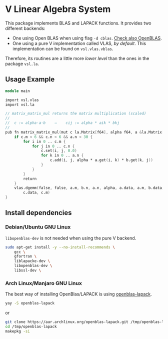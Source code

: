 # V Linear Algebra System

This package implements BLAS and LAPACK functions. It provides two different backends:

- One using Open BLAS when using flag `-d cblas`.
  [Check also OpenBLAS](https://github.com/xianyi/OpenBLAS).
- One using a pure V implementation called VLAS, *by default*.
  This implementation can be found on `vsl.vlas.vblas`.

Therefore, its routines are a little more
*lower level* than the ones in the package `vsl.la`.

## Usage Example

```v
module main

import vsl.vlas
import vsl.la

// matrix_matrix_mul returns the matrix multiplication (scaled)
//
//  c := alpha⋅a⋅b    ⇒    cij := alpha * aik * bkj
//
pub fn matrix_matrix_mul(mut c la.Matrix[f64], alpha f64, a &la.Matrix[f64], b &la.Matrix[f64]) {
	if c.m < 6 && c.n < 6 && a.n < 30 {
		for i in 0 .. c.m {
			for j in 0 .. c.n {
				c.set(i, j, 0.0)
				for k in 0 .. a.n {
					c.add(i, j, alpha * a.get(i, k) * b.get(k, j))
				}
			}
		}
		return
	}
	vlas.dgemm(false, false, a.m, b.n, a.n, alpha, a.data, a.m, b.data, b.m, 0.0, mut
		c.data, c.m)
}
```

## Install dependencies

### Debian/Ubuntu GNU Linux

`libopenblas-dev` is not needed when using the pure V backend.

```sh
sudo apt-get install -y --no-install-recommends \
    gcc \
    gfortran \
    liblapacke-dev \
    libopenblas-dev \
    libssl-dev \
```

### Arch Linux/Manjaro GNU Linux

The best way of installing OpenBlas/LAPACK is using
[openblas-lapack](https://aur.archlinux.org/packages/openblas-lapack/).

```sh
yay -S openblas-lapack
```

or

```sh
git clone https://aur.archlinux.org/openblas-lapack.git /tmp/openblas-lapack
cd /tmp/openblas-lapack
makepkg -si
```
